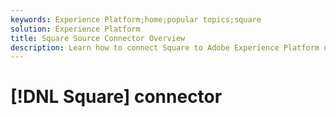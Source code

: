```yaml
---
keywords: Experience Platform;home;popular topics;square
solution: Experience Platform
title: Square Source Connector Overview
description: Learn how to connect Square to Adobe Experience Platform using APIs or the user interface.
---
```

# [!DNL Square] connector